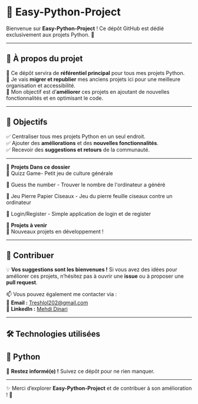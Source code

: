 # 🚀 Easy-Python-Project  

Bienvenue sur **Easy-Python-Project** ! Ce dépôt GitHub est dédié exclusivement aux projets Python. 📌  

---

## 📌 À propos du projet  

🔹 Ce dépôt servira de **référentiel principal** pour tous mes projets Python.  
🔹 Je vais **migrer et republier** mes anciens projets ici pour une meilleure organisation et accessibilité.  
🔹 Mon objectif est d’**améliorer** ces projets en ajoutant de nouvelles fonctionnalités et en optimisant le code.  

---

## 🎯 Objectifs  

✅ Centraliser tous mes projets Python en un seul endroit.  
✅ Ajouter des **améliorations** et des **nouvelles fonctionnalités**.  
✅ Recevoir des **suggestions et retours** de la communauté.  

---


📁 **Projets Dans ce dossier**  
🔹 Quizz Game- Petit jeu de culture générale

🔹 Guess the number - Trouver le nombre de l'ordinateur a généré

🔹 Jeu Pierre Papier Ciseaux - Jeu du pierre feuille ciseaux contre un ordinateur

🔹 Login/Register - Simple application de login et de register


📁 **Projets à venir**  
🔹 Nouveaux projets en développement !  

---

## 🤝 Contribuer  

💡 **Vos suggestions sont les bienvenues !** Si vous avez des idées pour améliorer ces projets, n’hésitez pas à ouvrir une **issue** ou à proposer une **pull request**.  

📫 Vous pouvez également me contacter via :  
📧 **Email :** [Treshlol202@gmail.com](mailto:treshlol202@gmail.com)  
📌 **LinkedIn :** [Mehdi Dinari](https://www.linkedin.com/in/mehdi-dinari-b0487a2a9/)  

---

## 🛠️ Technologies utilisées  

🐍 **Python**  
---


🔔 **Restez informé(e) !** Suivez ce dépôt pour ne rien manquer.  

---

✨ Merci d’explorer **Easy-Python-Project** et de contribuer à son amélioration ! 🚀  
